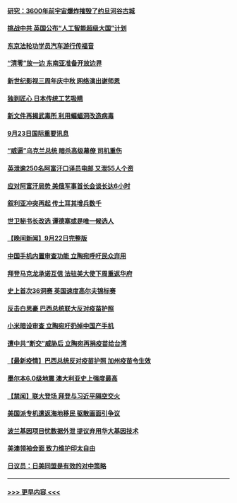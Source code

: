 #### [研究：3600年前宇宙爆炸摧毁了约旦河谷古城](../pages/prog202/a103225122.md?t=09232250) 
#### [挑战中共 英国公布“人工智能超级大国”计划](../pages/prog202/a103225125.md?t=09232250) 
#### [东京法轮功学员汽车游行传福音](../pages/prog202/a103225070.md?t=09232250) 
#### [“清零”放一边 东南亚准备开放边界](../pages/prog202/a103225012.md?t=09232250) 
#### [新世纪影视三周年庆中秋 网络演出谢师恩](../pages/prog202/a103224981.md?t=09232250) 
#### [独到匠心 日本传统工艺吸睛](../pages/prog202/a103224963.md?t=09232250) 
#### [新文件再揭武毒所 利用蝙蝠洞改造病毒](../pages/prog202/a103224961.md?t=09232250) 
#### [9月23日国际重要讯息](../pages/prog202/a103224959.md?t=09232250) 
#### [“威逼”乌克兰总统 暗杀高级幕僚 司机重伤](../pages/prog202/a103224917.md?t=09232250) 
#### [英泄逾250名阿富汗口译员电邮 又泄55人个资](../pages/prog202/a103224836.md?t=09232250) 
#### [应对阿富汗局势 美俄军事首长会谈长达6小时](../pages/prog202/a103224814.md?t=09232250) 
#### [叙利亚冲突再起 传土耳其增兵数千](../pages/prog202/a103224785.md?t=09232250) 
#### [世卫秘书长改选 谭德塞或是唯一候选人](../pages/prog202/a103224740.md?t=09232250) 
#### [【晚间新闻】9月22日完整版](../pages/prog202/a103224725.md?t=09232250) 
#### [中国手机内置审查功能 立陶宛呼吁民众弃用](../pages/prog202/a103224571.md?t=09232250) 
#### [拜登马克龙承诺互信 法驻美大使下周重返华府](../pages/prog202/a103224458.md?t=09232250) 
#### [史上首次36洞赛 英国速度高尔夫锦标赛](../pages/prog202/a103224551.md?t=09232250) 
#### [反击白思豪 巴西总统联大反对疫苗护照](../pages/prog202/a103224518.md?t=09232250) 
#### [小米暗设审查 立陶宛吁扔掉中国产手机](../pages/prog202/a103224514.md?t=09232250) 
#### [遭中共“断交”威胁后 立陶宛再捐疫苗给台湾](../pages/prog202/a103224469.md?t=09232250) 
#### [【最新疫情】巴西总统反对疫苗护照 加州疫苗令生效](../pages/prog202/a103224354.md?t=09232250) 
#### [墨尔本6.0级地震 澳大利亚史上强度最高](../pages/prog202/a103224344.md?t=09232250) 
#### [【禁闻】联大登场 拜登与习近平隔空交火](../pages/prog202/a103224294.md?t=09232250) 
#### [美国派专机遣返海地移民 驱散画面引争议](../pages/prog202/a103224330.md?t=09232250) 
#### [波兰基因项目忧数据外泄 提议弃用华大基因技术](../pages/prog202/a103224228.md?t=09232250) 
#### [美澳领袖会面 致力维护印太自由](../pages/prog202/a103224268.md?t=09232250) 
#### [日议员：日美同盟是有效的对中策略](../pages/prog202/a103224213.md?t=09232250) 

----
#### [ >>> 更早内容 <<< ](../indexes/prog202-earlier.md)
